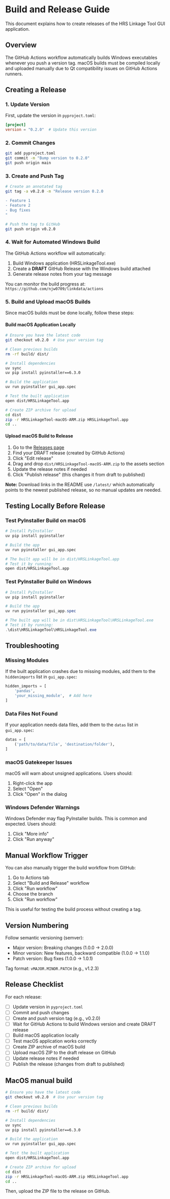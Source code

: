 # Build and Release Guide

This document explains how to create releases of the HRS Linkage Tool GUI application.

## Overview

The GitHub Actions workflow automatically builds Windows executables whenever you push a version tag. macOS builds must be compiled locally and uploaded manually due to Qt compatibility issues on GitHub Actions runners.

## Creating a Release

### 1. Update Version

First, update the version in `pyproject.toml`:

```toml
[project]
version = "0.2.0"  # Update this version
```

### 2. Commit Changes

```bash
git add pyproject.toml
git commit -m "Bump version to 0.2.0"
git push origin main
```

### 3. Create and Push Tag

```bash
# Create an annotated tag
git tag -a v0.2.0 -m "Release version 0.2.0

- Feature 1
- Feature 2
- Bug fixes
"

# Push the tag to GitHub
git push origin v0.2.0
```

### 4. Wait for Automated Windows Build

The GitHub Actions workflow will automatically:
1. Build Windows application (HRSLinkageTool.exe)
2. Create a **DRAFT** GitHub Release with the Windows build attached
3. Generate release notes from your tag message

You can monitor the build progress at:
`https://github.com/njw0709/linkdata/actions`

### 5. Build and Upload macOS Builds

Since macOS builds must be done locally, follow these steps:

#### Build macOS Application Locally

```bash
# Ensure you have the latest code
git checkout v0.2.0  # Use your version tag

# Clean previous builds
rm -rf build/ dist/

# Install dependencies
uv sync
uv pip install pyinstaller==6.3.0

# Build the application
uv run pyinstaller gui_app.spec

# Test the built application
open dist/HRSLinkageTool.app

# Create ZIP archive for upload
cd dist
zip -r HRSLinkageTool-macOS-ARM.zip HRSLinkageTool.app
cd ..
```

#### Upload macOS Build to Release

1. Go to the [Releases page](https://github.com/njw0709/linkdata/releases)
2. Find your DRAFT release (created by GitHub Actions)
3. Click "Edit release"
4. Drag and drop `dist/HRSLinkageTool-macOS-ARM.zip` to the assets section
5. Update the release notes if needed
6. Click "Publish release" (this changes it from draft to published)

**Note:** Download links in the README use `/latest/` which automatically points to the newest published release, so no manual updates are needed.

## Testing Locally Before Release

### Test PyInstaller Build on macOS

```bash
# Install PyInstaller
uv pip install pyinstaller

# Build the app
uv run pyinstaller gui_app.spec

# The built app will be in dist/HRSLinkageTool.app
# Test it by running:
open dist/HRSLinkageTool.app
```

### Test PyInstaller Build on Windows

```powershell
# Install PyInstaller
uv pip install pyinstaller

# Build the app
uv run pyinstaller gui_app.spec

# The built app will be in dist\HRSLinkageTool\HRSLinkageTool.exe
# Test it by running:
.\dist\HRSLinkageTool\HRSLinkageTool.exe
```

## Troubleshooting

### Missing Modules

If the built application crashes due to missing modules, add them to the `hiddenimports` list in `gui_app.spec`:

```python
hidden_imports = [
    'pandas',
    'your_missing_module',  # Add here
]
```

### Data Files Not Found

If your application needs data files, add them to the `datas` list in `gui_app.spec`:

```python
datas = [
    ('path/to/data/file', 'destination/folder'),
]
```

### macOS Gatekeeper Issues

macOS will warn about unsigned applications. Users should:
1. Right-click the app
2. Select "Open"
3. Click "Open" in the dialog

### Windows Defender Warnings

Windows Defender may flag PyInstaller builds. This is common and expected. Users should:
1. Click "More info"
2. Click "Run anyway"

## Manual Workflow Trigger

You can also manually trigger the build workflow from GitHub:

1. Go to Actions tab
2. Select "Build and Release" workflow
3. Click "Run workflow"
4. Choose the branch
5. Click "Run workflow"

This is useful for testing the build process without creating a tag.

## Version Numbering

Follow semantic versioning (semver):
- Major version: Breaking changes (1.0.0 → 2.0.0)
- Minor version: New features, backward compatible (1.0.0 → 1.1.0)
- Patch version: Bug fixes (1.0.0 → 1.0.1)

Tag format: `vMAJOR.MINOR.PATCH` (e.g., v1.2.3)

## Release Checklist

For each release:

- [ ] Update version in `pyproject.toml`
- [ ] Commit and push changes
- [ ] Create and push version tag (e.g., v0.2.0)
- [ ] Wait for GitHub Actions to build Windows version and create DRAFT release
- [ ] Build macOS application locally
- [ ] Test macOS application works correctly
- [ ] Create ZIP archive of macOS build
- [ ] Upload macOS ZIP to the draft release on GitHub
- [ ] Update release notes if needed
- [ ] Publish the release (changes from draft to published)

## MacOS manual build

```bash
# Ensure you have the latest code
git checkout v0.2.0  # Use your version tag

# Clean previous builds
rm -rf build/ dist/

# Install dependencies
uv sync
uv pip install pyinstaller==6.3.0

# Build the application
uv run pyinstaller gui_app.spec

# Test the built application
open dist/HRSLinkageTool.app

# Create ZIP archive for upload
cd dist
zip -r HRSLinkageTool-macOS-ARM.zip HRSLinkageTool.app
cd ..
```
Then, upload the ZIP file to the release on GitHub.


